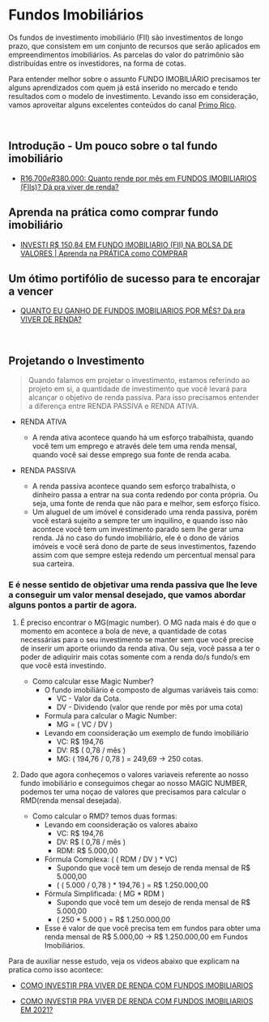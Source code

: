 
# Fundos Imobiliários

Os fundos de investimento imobiliário (FII) são investimentos de longo prazo, que consistem em um conjunto de recursos que serão aplicados em empreendimentos imobiliários. As parcelas do valor do patrimônio são distribuídas entre os investidores, na forma de cotas.

Para entender melhor sobre o assunto FUNDO IMOBILIÁRIO precisamos ter alguns aprendizados com quem já está inserido no mercado e tendo resultados com o modelo de investimento. Levando isso em consideração, vamos aproveitar alguns excelentes conteúdos do canal [Primo Rico](https://www.youtube.com/c/ThiagoNigro/about).

<br>

## Introdução - Um pouco sobre o tal fundo imobiliário

* [R$16.700 e R$380.000: Quanto rende por mês em FUNDOS IMOBILIARIOS (FIIs)? Dá pra viver de renda?](https://www.youtube.com/watch?v=CoKzco92uOI&list=PLHvsswG2Q9jJOMA-p33aYCxAiYN1-JFC4&index=1)

## Aprenda na prática como comprar fundo imobiliário

* [INVESTI R$ 150,84 EM FUNDO IMOBILIARIO (FII) NA BOLSA DE VALORES | Aprenda na PRÁTICA como COMPRAR](https://www.youtube.com/watch?v=EejdzG_gIww)

## Um ótimo portifólio de sucesso para te encorajar a vencer

* [QUANTO EU GANHO DE FUNDOS IMOBILIARIOS POR MÊS? Dá pra VIVER DE RENDA?](https://www.youtube.com/watch?v=_zknW0Uooho&list=PLHvsswG2Q9jJOMA-p33aYCxAiYN1-JFC4&index=3)

<br>

## Projetando o Investimento 

>Quando falamos em projetar o investimento, estamos referindo ao projeto em si, a quantidade de investimento que você levará para alcançar o objetivo de renda passiva. Para isso precisamos entender a diferença entre RENDA PASSIVA e RENDA ATIVA.

* RENDA ATIVA
    * A renda ativa acontece quando há um esforço trabalhista, quando você tem um emprego e através dele tem uma renda mensal, quando você sai desse emprego sua fonte de renda acaba.

* RENDA PASSIVA
    * A renda passiva acontece quando sem esforço trabalhista, o dinheiro passa a entrar na sua conta redendo por conta própria. Ou seja, uma fonte de renda que não para e melhor, sem esforço físico.
    * Um aluguel de um imóvel é considerado uma renda passiva, porém você estará sujeito a sempre ter um inquilino, e quando isso não acontece você tem um investimento parado sem lhe gerar uma renda. Já no caso do fundo imobiliário, ele é o dono de vários imóveis e você será dono de parte de seus investimentos, fazendo assim com que sempre esteja redendo um percentual mensal para sua carteira.

### E é nesse sentido de objetivar uma renda passiva que lhe leve a conseguir um valor mensal desejado, que vamos abordar alguns pontos a partir de agora.

1. É preciso encontrar o MG(magic number). O MG nada mais é do que o momento em acontece a bola de neve, a quantidade de cotas necessárias para o seu investimento se manter sem que você precise de inserir um aporte oriundo da renda ativa. Ou seja, você passa a ter o poder de adiquirir mais cotas somente com a renda do/s fundo/s em que você está investindo.

    * Como calcular esse Magic Number?
        * O fundo imobiliário é composto de algumas variáveis tais como:
            * VC - Valor da Cota.
            * DV - Dividendo (valor que rende por mês por uma cota)
        * Formula para calcular o Magic Number:
            * MG = ( VC / DV )
        * Levando em coonsideração um exemplo de fundo imobiliário
            * VC: R$ 194,76
            * DV: R$ ( 0,78 / mês )
            * MG: ( 194,76 / 0,78 ) = 249,69 -> 250 cotas.
2. Dado que agora conheçemos o valores variaveis referente ao nosso fundo imobiliário e conseguimos chegar ao nosso MAGIC NUMBER, podemos ter uma noçao de valores que precisamos para calcular o RMD(renda mensal desejada).

    * Como calcular o RMD? temos duas formas:
        * Levando em coonsideração os valores abaixo
            * VC: R$ 194,76
            * DV: R$ ( 0,78 / mês )
            * RDM: R$ 5.000,00
        * Fórmula Complexa: ( ( RDM / DV ) * VC)
            * Supondo que você tem um desejo de renda mensal de R$ 5.000,00
            * ( ( 5.000 / 0,78 ) * 194,76 ) = R$ 1.250.000,00
        * Fórmula Simplificada: ( MG * RDM )
            * Supondo que você tem um desejo de renda mensal de R$ 5.000,00
            * ( 250 * 5.000 ) = R$ 1.250.000,00
        * Esse é valor de que você precisa tem em fundos para obter uma renda mensal de R$ 5.000,00 -> R$ 1.250.000,00 em Fundos Imobiliários.


Para de auxiliar nesse estudo, veja os videos abaixo que explicam na pratica como isso acontece:

* [COMO INVESTIR PRA VIVER DE RENDA COM FUNDOS IMOBILIARIOS](https://www.youtube.com/watch?v=rhXn31-CKrg&list=PLHvsswG2Q9jJOMA-p33aYCxAiYN1-JFC4&index=2)

* [COMO INVESTIR PRA VIVER DE RENDA COM FUNDOS IMOBILIARIOS EM 2021?](https://www.youtube.com/watch?v=3JqeEYMgu8Q&list=PLHvsswG2Q9jJOMA-p33aYCxAiYN1-JFC4&index=50)

